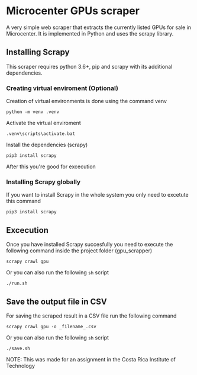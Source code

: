 # Microcenter GPUs scraper

A very simple web scraper that extracts the currently listed GPUs for sale in Microcenter. It is implemented in Python and
uses the scrapy library.

## Installing Scrapy

This scraper requires python 3.6+, pip and scrapy with its additional dependencies.

### Creating virtual enviroment (Optional)

Creation of virtual environments is done using the command venv

`python -m venv .venv`

Activate the virtual enviroment

`.venv\scripts\activate.bat`

Install the dependencies (scrapy)

`pip3 install scrapy`

After this you're good for excecution

### Installing Scrapy globally

If you want to install Scrapy in the whole system you only need to excetute this command

`pip3 install scrapy`

## Excecution

Once you have installed Scrapy succesfully you need to execute the following command 
inside the project folder (gpu_scrapper)

`scrapy crawl gpu`

Or you can also run the following `sh` script

`./run.sh`

## Save the output file in CSV

For saving the scraped result in a CSV file run the following command

`scrapy crawl gpu -o _filename_.csv`

Or you can also run the following `sh` script

`./save.sh`

NOTE: This was made for an assignment in the Costa Rica Institute of Technology